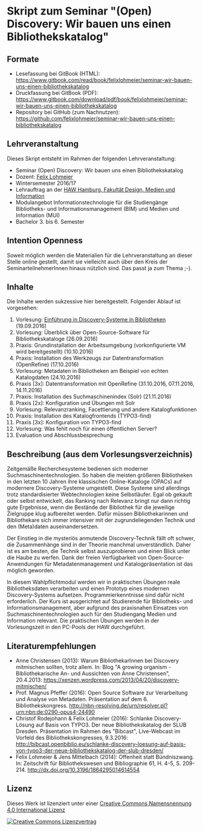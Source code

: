 # Skript zum Seminar "(Open) Discovery: Wir bauen uns einen Bibliothekskatalog"

## Formate
* Lesefassung bei GitBook (HTML): https://www.gitbook.com/read/book/felixlohmeier/seminar-wir-bauen-uns-einen-bibliothekskatalog
* Druckfassung bei GitBook (PDF): https://www.gitbook.com/download/pdf/book/felixlohmeier/seminar-wir-bauen-uns-einen-bibliothekskatalog
* Repository bei GitHub (zum Nachnutzen): https://github.com/felixlohmeier/seminar-wir-bauen-uns-einen-bibliothekskatalog 

## Lehrveranstaltung

Dieses Skript entsteht im Rahmen der folgenden Lehrveranstaltung:

* Seminar (Open) Discovery: Wir bauen uns einen Bibliothekskatalog
* Dozent: [Felix Lohmeier](http://felixlohmeier.de)
* Wintersemester 2016/17
* Lehrauftrag an der [HAW Hamburg, Fakultät Design, Medien und Information](https://www.haw-hamburg.de/department-information.html)
* Modulangebot Informationstechnologie für die Studiengänge Bibliotheks- und Informationsmanagement (BIM) und Medien und Information (MUI)
* Bachelor 3. bis 6. Semester

## Intention Openness

Soweit möglich werden die Materialien für die Lehrveranstaltung an dieser Stelle online gestellt, damit sie vielleicht auch über den Kreis der SeminarteilnehmerInnen hinaus nützlich sind. Das passt ja zum Thema ;-).

## Inhalte

Die Inhalte werden sukzessive hier bereitgestellt. Folgender Ablauf ist vorgesehen:

1. Vorlesung: [Einführung in Discovery-Systeme in Bibliotheken](https://felixlohmeier.gitbooks.io/seminar-wir-bauen-uns-einen-bibliothekskatalog/content/01_Einfuehrung-Discovery-Systeme.html) (19.09.2016) 
2. Vorlesung: Überblick über Open-Source-Software für Bibliothekskataloge (26.09.2016) 
3. Praxis: Grundinstallation der Arbeitsumgebung (vorkonfigurierte VM wird bereitgestellt) (10.10.2016) 
4. Praxis: Installation des Werkzeugs zur Datentransformation (OpenRefine) (17.10.2016)
5. Vorlesung: Metadaten in Bibliotheken am Beispiel von echten Katalogdaten (24.10.2016)
6. Praxis [3x]: Datentransformation mit OpenRefine (31.10.2016, 07.11.2016, 14.11.2016)
7. Praxis: Installation des Suchmaschinenindex (Solr) (21.11.2016)
8. Praxis [2x]: Konfiguration und Übungen mit Solr
9. Vorlesung: Relevanzranking, Facettierung und andere Katalogfunktionen
10. Praxis: Installation des Katalogfrontends (TYPO3-find)
11. Praxis [3x]: Konfiguration von TYPO3-find
12. Vorlesung: Was fehlt noch für einen öffentlichen Server?
13. Evaluation und Abschlussbesprechung

## Beschreibung (aus dem Vorlesungsverzeichnis)

Zeitgemäße Recherchesysteme bedienen sich moderner Suchmaschinentechnologien. So haben die meisten größeren Bibliotheken in den letzten 10 Jahren ihre klassischen Online-Kataloge (OPACs) auf modernere Discovery-Systeme umgestellt. Diese Systeme sind allerdings trotz standardisierter Webtechnologien keine Selbstläufer. Egal ob gekauft oder selbst entwickelt, das Ranking nach Relevanz bringt nur dann richtig gute Ergebnisse, wenn die Bestände der Bibliothek für die jeweilige Zielgruppe klug aufbereitet werden. Dafür müssen Bibliothekarinnen und Bibliothekare sich immer intensiver mit der zugrundeliegenden Technik und den (Meta)daten auseinandersetzen.

Der Einstieg in die mysteriös anmutende Discovery-Technik fällt oft schwer, die Zusammenhänge sind in der Theorie manchmal unverständlich. Daher ist es am besten, die Technik selbst auszuprobieren und einen Blick unter die Haube zu werfen. Dank der freien Verfügbarkeit von Open-Source-Anwendungen für Metadatenmanagement und Katalogpräsentation ist das möglich geworden.

In diesem Wahlpflichtmodul werden wir in praktischen Übungen reale Bibliotheksdaten verarbeiten und einen Prototyp eines modernen Discovery-Systems aufsetzen. Programmierkenntnisse sind dafür nicht erforderlich. Der Kurs ist ausgerichtet auf Studierende für Bibliotheks- und Informationsmanagement, aber aufgrund des praxisnahen Einsatzes von Suchmaschinentechnologien auch für den Studiengang Medien und Information relevant. Die praktischen Übungen werden in der Vorlesungszeit in den PC-Pools der HAW durchgeführt.

## Literaturempfehlungen

* Anne Christensen (2013): Warum BibliothekarInnen bei Discovery mitmischen sollten, trotz allem. In: Blog "A growing organism - Bibliothekarische An- und Aussichten von Anne Christensen", 20.4.2013: https://xenzen.wordpress.com/2013/04/20/discovery-mitmischen/
* Prof. Magnus Pfeffer (2016): Open Source Software zur Verarbeitung und Analyse von Metadaten. Präsentation auf dem 6. Bibliothekskongress. http://nbn-resolving.de/urn/resolver.pl?urn:nbn:de:0290-opus4-24490
* Christof Rodejohann & Felix Lohmeier (2016): Schlanke Discovery-Lösung auf Basis von TYPO3. Der neue Bibliothekskatalog der SLUB Dresden. Präsentation im Rahmen des "Bibcast", Live-Webcast im Vorfeld des Bibliothekskongresses, 9.3.2016: http://bibcast.openbiblio.eu/schlanke-discovery-loesung-auf-basis-von-typo3-der-neue-bibliothekskatalog-der-slub-dresden/
* Felix Lohmeier & Jens Mittelbach (2014): Offenheit statt Bündniszwang. In: Zeitschrift für Bibliothekswesen und Bibliographie 61, H. 4-5, S. 209-214. http://dx.doi.org/10.3196/1864295014614554 

## Lizenz

Dieses Werk ist lizenziert unter einer [Creative Commons Namensnennung 4.0 International Lizenz](http://creativecommons.org/licenses/by/4.0/)

[![Creative Commons Lizenzvertrag](https://i.creativecommons.org/l/by/4.0/88x31.png)](http://creativecommons.org/licenses/by/4.0/)
